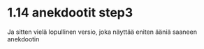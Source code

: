# 1.14 anekdootit step3

Ja sitten vielä lopullinen versio, joka näyttää eniten ääniä saaneen anekdootin